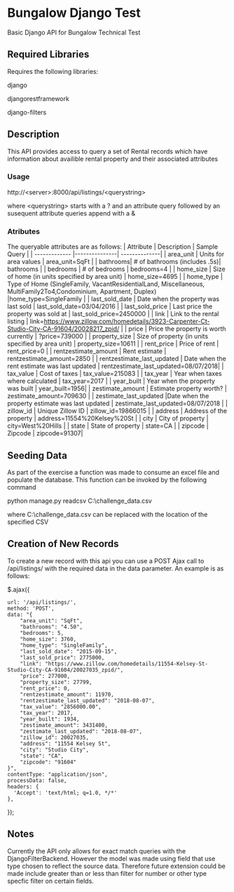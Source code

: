 # Bungalow Django Test
Basic Django API for Bungalow Technical Test
## Required Libraries
Requires the following libraries:

django 

djangorestframework

django-filters

## Description

This API provides access to query a set of Rental records which have information about availible rental property and their associated attributes

### Usage

http://\<server>:8000/api/listings/\<querystring>

where \<querystring> starts with a ? and an attribute query followed by an susequent attribute queries append with a &

### Atributes
The queryable attributes are as follows:
| Attribute     | Description   | Sample Query  |
| ------------- |---------------| --------------|
| area_unit     | Units for area values  | area_unit=SqFt |
| bathrooms| # of bathrooms (includes .5s)| bathrooms  |
| bedrooms | # of bedrooms      |  bedrooms=4 |
| home_size | Size of home (in units specified by area unit)    |  home_size=4695 |
| home_type | Type of Home (SingleFamily, VacantResidentialLand, Miscellaneous, MultiFamily2To4,Condominium, Apartment, Duplex)     |home_type=SingleFamily |
| last_sold_date | Date when the property was last sold     | last_sold_date=03/04/2016 |
| last_sold_price | Last price the property was sold at      |    last_sold_price=2450000 |
| link | Link to the rental listing     |   link=https://www.zillow.com/homedetails/3923-Carpenter-Ct-Studio-City-CA-91604/20028217_zpid/ |
| price | Price the property is worth currently     | ?price=739000 |
| property_size | Size of property (in units specified by area unit)     |    property_size=10611 |
| rent_price | Price of rent    |   rent_price=0 |
| rentzestimate_amount | Rent estimate     |    rentzestimate_amount=2850 |
| rentzestimate_last_updated | Date when the rent estimate was last updated    |    rentzestimate_last_updated=08/07/2018|
| tax_value | Cost of taxes     |    tax_value=215083 |
| tax_year | Year when taxes where calculated   |  tax_year=2017 |
| year_built | Year when the property was built    |  year_built=1956|
| zestimate_amount | Estimate property worth?      |   zestimate_amount=709630 |
| zestimate_last_updated |Date when the property estimate was last updated     |     zestimate_last_updated=08/07/2018 |
| zillow_id | Unique Zillow ID     |    zillow_id=19866015 |
| address | Address of the property     |   address=11554%20Kelsey%20St |
| city | City of property     |   city=West%20Hills |
| state | State of property    |  state=CA |
| zipcode | Zipcode     |   zipcode=91307|

## Seeding Data 

As part of the exercise a function was made to consume an excel file and populate the database. This function can be invoked by the following command

python manage.py readcsv C:\challenge_data.csv

where C:\challenge_data.csv can be replaced with the location of the specified CSV

## Creation of New Records

To create a new record with this api you can use a POST Ajax call to /api/listings/ with the required data in the data parameter. An example is as follows:

$.ajax({

    url: '/api/listings/',
    method: 'POST',
    data: "{
        "area_unit": "SqFt",
        "bathrooms": "4.50",
        "bedrooms": 5,
        "home_size": 3760,
        "home_type": "SingleFamily",
        "last_sold_date": "2015-09-15",
        "last_sold_price": 2775000,
        "link": "https://www.zillow.com/homedetails/11554-Kelsey-St-Studio-City-CA-91604/20027035_zpid/",
        "price": 277000,
        "property_size": 27799,
        "rent_price": 0,
        "rentzestimate_amount": 11970,
        "rentzestimate_last_updated": "2018-08-07",
        "tax_value": "2856000.00",
        "tax_year": 2017,
        "year_built": 1934,
        "zestimate_amount": 3431400,
        "zestimate_last_updated": "2018-08-07",
        "zillow_id": 20027035,
        "address": "11554 Kelsey St",
        "city": "Studio City",
        "state": "CA",
        "zipcode": "91604"
    }",
    contentType: "application/json",
    processData: false,
    headers: {
      'Accept': 'text/html; q=1.0, */*'
    },
  });
 
## Notes

Currently the API only allows for exact match queries with the DjangoFilterBackend. However the model was made using field that use type chosen to reflect the source data. Therefore future extension could be made include greater than or less than filter for number or other type specfic filter on certain fields.
